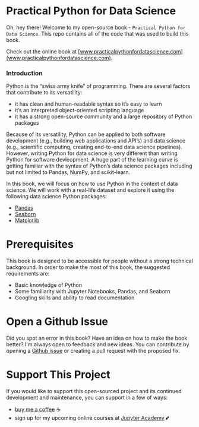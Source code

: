 # Practical Python for Data Science

Oh, hey there! Welcome to my open-source book - `Practical Python for Data Science`. This repo contains all of the code that was used to build this book. 

Check out the online book at [www.practicalpythonfordatascience.com](www.practicalpythonfordatascience.com).

### Introduction 

Python is the “swiss army knife” of programming. There are several factors that contribute to its versatility:

- it has clean and human-readable syntax so it’s easy to learn
- it’s an interpreted object-oriented scripting language
- it has a strong open-source community and a large repository of Python packages

Because of its versatility, Python can be applied to both software development (e.g., building web applications and API’s) and data science (e.g., scientific computing, creating end-to-end data science pipelines). However, writing Python for data science is very different than writing Python for software devleopment. A huge part of the learning curve is getting familiar with the syntax of Python’s data science packages including but not limited to Pandas, NumPy, and scikit-learn.

In this book, we will focus on how to use Python in the context of data science. We will work with a real-life dataset and explore it using the following data science Python packages:

- [Pandas](https://pandas.pydata.org/)
- [Seaborn](https://seaborn.pydata.org/)
- [Matplotlib](https://matplotlib.org/)

# Prerequisites 

This book is designed to be accessible for people without a strong technical background. In order to make the most of this book, the suggested requirements are:

- Basic knowledge of Python 
- Some familiarity with Jupyter Notebooks, Pandas, and Seaborn
- Googling skills and ability to read documentation 

# Open a Github Issue

Did you spot an error in this book? Have an idea on how to make the book better? I'm always open to feedback and new ideas. You can contribute by opening a [Github issue](https://github.com/jupyteracademy/practical-python-for-data-science/issues) or creating a pull request with the proposed fix. 

# Support This Project 

If you would like to support this open-sourced project and its continued development and maintenance, you can support in a few of ways:

- [buy me a coffee](https://www.buymeacoffee.com/jupyteracademy) ☕
- sign up for my upcoming online courses at [Jupyter Academy](https://jupyteracademy.com/) 💕



